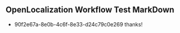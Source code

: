 ## OpenLocalization Workflow Test MarkDown
* 90f2e67a-8e0b-4c6f-8e33-d24c79c0e269 thanks!

<!--HONumber=Jul16_HO4-->


